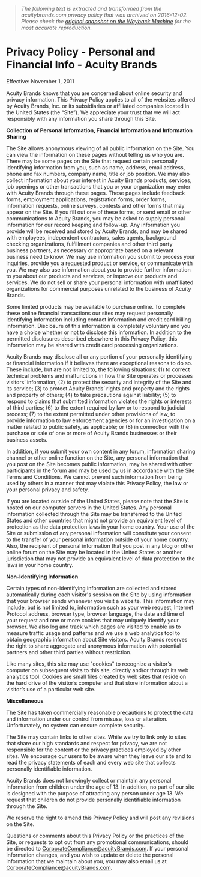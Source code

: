 > *The following text is extracted and transformed from the acuitybrands.com privacy policy that was archived on 2016-12-02. Please check the [original snapshot on the Wayback Machine](https://web.archive.org/web/20161202121020id_/http%3A//www.acuitybrands.com/privacy-policy) for the most accurate reproduction.*

# Privacy Policy - Personal and Financial Info - Acuity Brands

Effective: November 1, 2011

Acuity Brands knows that you are concerned about online security and privacy information. This Privacy Policy applies to all of the websites offered by Acuity Brands, Inc. or its subsidiaries or affiliated companies located in the United States (the “Site”). We appreciate your trust that we will act responsibly with any information you share through this Site.

**Collection of Personal Information, Financial Information and Information Sharing**

The Site allows anonymous viewing of all public information on the Site. You can view the information on these pages without telling us who you are. There may be some pages on the Site that request certain personally identifying information from you, such as name, address, email address, phone and fax numbers, company name, title or job position. We may also collect information about your interest in Acuity Brands products, services, job openings or other transactions that you or your organization may enter with Acuity Brands through these pages. These pages include feedback forms, employment applications, registration forms, order forms, information requests, online surveys, contests and other forms that may appear on the Site. If you fill out one of these forms, or send email or other communications to Acuity Brands, you may be asked to supply personal information for our record keeping and follow-up. Any information you provide will be received and stored by Acuity Brands, and may be shared with employees, independent contractors, sales agents, background checking organizations, fulfillment companies and other third party business partners, as necessary or appropriate based on a relevant business need to know. We may use information you submit to process your inquiries, provide you a requested product or service, or communicate with you. We may also use information about you to provide further information to you about our products and services, or improve our products and services. We do not sell or share your personal information with unaffiliated organizations for commercial purposes unrelated to the business of Acuity Brands.

Some limited products may be available to purchase online. To complete these online financial transactions our sites may request personally identifying information including contact information and credit card billing information. Disclosure of this information is completely voluntary and you have a choice whether or not to disclose this information. In addition to the permitted disclosures described elsewhere in this Privacy Policy, this information may be shared with credit card processing organizations.

Acuity Brands may disclose all or any portion of your personally identifying or financial information if it believes there are exceptional reasons to do so. These include, but are not limited to, the following situations: (1) to correct technical problems and malfunctions in how the Site operates or processes visitors’ information, (2) to protect the security and integrity of the Site and its service; (3) to protect Acuity Brands’ rights and property and the rights and property of others; (4) to take precautions against liability; (5) to respond to claims that submitted information violates the rights or interests of third parties; (6) to the extent required by law or to respond to judicial process; (7) to the extent permitted under other provisions of law, to provide information to law enforcement agencies or for an investigation on a matter related to public safety, as applicable; or (8) in connection with the purchase or sale of one or more of Acuity Brands businesses or their business assets.

In addition, if you submit your own content in any forum, information sharing channel or other online function on the Site, any personal information that you post on the Site becomes public information, may be shared with other participants in the forum and may be used by us in accordance with the Site Terms and Conditions. We cannot prevent such information from being used by others in a manner that may violate this Privacy Policy, the law or your personal privacy and safety.

If you are located outside of the United States, please note that the Site is hosted on our computer servers in the United States. Any personal information collected through the Site may be transferred to the United States and other countries that might not provide an equivalent level of protection as the data protection laws in your home country. Your use of the Site or submission of any personal information will constitute your consent to the transfer of your personal information outside of your home country. Also, the recipient of personal information that you post in any blog or other online forum on the Site may be located in the United States or another jurisdiction that may not provide an equivalent level of data protection to the laws in your home country.

**Non-Identifying Information**

Certain types of non-identifying information are collected and stored automatically during each visitor's session on the Site by using information that your browser sends whenever you visit a website. This information may include, but is not limited to, information such as your web request, Internet Protocol address, browser type, browser language, the date and time of your request and one or more cookies that may uniquely identify your browser. We also log and track which pages are visited to enable us to measure traffic usage and patterns and we use a web analytics tool to obtain geographic information about Site visitors. Acuity Brands reserves the right to share aggregate and anonymous information with potential partners and other third parties without restriction.

Like many sites, this site may use "cookies" to recognize a visitor’s computer on subsequent visits to this site, directly and/or through its web analytics tool. Cookies are small files created by web sites that reside on the hard drive of the visitor’s computer and that store information about a visitor’s use of a particular web site.

**Miscellaneous**

The Site has taken commercially reasonable precautions to protect the data and information under our control from misuse, loss or alteration. Unfortunately, no system can ensure complete security.

The Site may contain links to other sites. While we try to link only to sites that share our high standards and respect for privacy, we are not responsible for the content or the privacy practices employed by other sites. We encourage our users to be aware when they leave our site and to read the privacy statements of each and every web site that collects personally identifiable information.

Acuity Brands does not knowingly collect or maintain any personal information from children under the age of 13. In addition, no part of our site is designed with the purpose of attracting any person under age 13. We request that children do not provide personally identifiable information through the Site.

We reserve the right to amend this Privacy Policy and will post any revisions on the Site.

Questions or comments about this Privacy Policy or the practices of the Site, or requests to opt out from any promotional communications, should be directed to [CorporateCompliance@acuityBrands.com](mailto:CorporateCompliance@acuityBrands.com). If your personal information changes, and you wish to update or delete the personal information that we maintain about you, you may also email us at [CorporateCompliance@acuityBrands.com](mailto:CorporateCompliance@acuityBrands.com).
